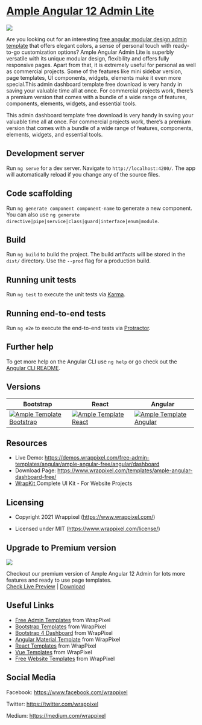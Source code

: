 <!-- # xtreme-admin-angular 12, 11, 10, 9, 8 and 7 lite -->
<!-- Heading of Template -->
<h1>
  <a href="https://wrappixel.com/demos/free-admin-templates/ample-angular-lite/angular/">Ample Angular 12 Admin Lite</a>
</h1>

<!-- Main image of Template -->
<a target="_blank" href="https://www.wrappixel.com/wp-content/uploads/edd/2020/10/ample-angular-dashboard-lite-y.jpg">
  <img src="https://www.wrappixel.com/wp-content/uploads/edd/2020/10/ample-angular-dashboard-lite-y.jpg" />
</a>

<!-- Description of Template -->
<p>
 Are you looking out for an interesting <a href="https://www.wrappixel.com/templates/category/angular-templates/">free angular modular design admin template</a> that offers elegant colors, a sense of personal touch with ready-to-go customization options? Ample Angular Admin Lite is superbly versatile with its unique modular design, flexibility and offers fully responsive pages. Apart from that, it is extremely useful for personal as well as commercial projects. Some of the features like mini sidebar version, page templates, UI components, widgets, elements make it even more special.This admin dashboard template free download is very handy in saving your valuable time all at once. For commercial projects work, there’s a premium version that comes with a bundle of a wide range of features, components, elements, widgets, and essential tools.
</p>
<p>
  This admin dashboard template free download is very handy in saving your valuable time all at once. For commercial projects work, there’s a premium version that comes with a bundle of a wide range of features, components, elements, widgets, and essential tools.
</p>

<!-- <h4><a href="https://wrappixel.com/demos/free-admin-templates/xtreme-angular-lite/angular/starter">Free Version Demo Link</a></h4> -->

<!-- ## Pro Version -->

<!-- <a href="https://www.wrappixel.com/templates/xtreme-angular-admin/"><img src="https://www.wrappixel.com/wp-content/uploads/2019/01/xtreme-admin-angular-nw-1.jpg"/></a><br/>
<h4><a href="https://www.wrappixel.com/demos/angular-admin-templates/ampleadmin-angular/main/dashboard/dashboard1">Demo</a></h4> -->

## Development server

Run `ng serve` for a dev server. Navigate to `http://localhost:4200/`. The app will automatically reload if you change any of the source files.

## Code scaffolding

Run `ng generate component component-name` to generate a new component. You can also use `ng generate directive|pipe|service|class|guard|interface|enum|module`.

## Build

Run `ng build` to build the project. The build artifacts will be stored in the `dist/` directory. Use the `--prod` flag for a production build.

## Running unit tests

Run `ng test` to execute the unit tests via [Karma](https://karma-runner.github.io).

## Running end-to-end tests

Run `ng e2e` to execute the end-to-end tests via [Protractor](http://www.protractortest.org/).

## Further help

To get more help on the Angular CLI use `ng help` or go check out the [Angular CLI README](https://github.com/angular/angular-cli/blob/master/README.md).

<!-- Versions of Template -->
<h2><a id="user-content-versions" class="anchor" aria-hidden="true" href="#versions"></a>Versions</h2>
<table>
<thead>
<tr>
<th>Bootstrap</th>
<th>React</th>
<th>Angular</th>
</tr>
</thead>
<tbody>
<tr>
<td>
  <a href="https://www.wrappixel.com/templates/ampleadmin/" rel="nofollow" width="150px">
    <img src="https://www.wrappixel.com/wp-content/uploads/edd/2020/04/ample-admin-bootstrap-y.jpg" alt="Ample Template  Bootstrap" style="max-width:150px;">
  </a>
</td>
<td>
  <a href="https://www.wrappixel.com/templates/ample-react-dashboard/" rel="nofollow" width="150px">
    <img src="https://www.wrappixel.com/wp-content/uploads/edd/2020/09/ample-react-admin-template-y.png" alt="Ample Template  React" style="max-width:150px;">
  </a>
</td>
  <td>
  <a href="https://www.wrappixel.com/templates/ample-admin-angular/" rel="nofollow" width="150px">
    <img src="https://www.wrappixel.com/wp-content/uploads/edd/2020/04/ample-admin-angular-y.jpg" alt="Ample Template  Angular" style="max-width:150px;">
  </a>
</td>
</tr>
</tbody>
</table>

<!-- Resources of Template -->
<h2>Resources</h2>
<ul>
<li>  
  Live Demo: <a href="https://demos.wrappixel.com/free-admin-templates/angular/ample-angular-free/angular/dashboard" rel="nofollow">https://demos.wrappixel.com/free-admin-templates/angular/ample-angular-free/angular/dashboard</a>
</li>
<li>
    Download Page: <a href="https://www.wrappixel.com/templates/ample-angular-dashboard-free/" rel="nofollow">
  https://www.wrappixel.com/templates/ample-angular-dashboard-free/</a>
</li>
<li>
    <a href="https://www.wrappixel.com/templates/wrapkit/#demos" rel="nofollow">WrapKit </a>Complete UI Kit - For Website Projects
</li>
</ul>

<!-- Licensing of Template -->
<h2>Licensing</h2>
<ul>
  <li>
    <p>Copyright 2021 Wrappixel (<a href="https://www.wrappixel.com/" rel="nofollow">https://www.wrappixel.com/</a>)</p>
  </li>
  <li>
    <p>Licensed under MIT (<a href="https://www.wrappixel.com/license/">https://www.wrappixel.com/license/</a>)</p>
  </li>
</ul>


<!-- Upgrade to Premium version of Template -->
<h2>Upgrade to Premium version</h2>
<a target="_blank" href="https://www.wrappixel.com/templates/ample-admin-angular/">
  <img src="https://www.wrappixel.com/wp-content/uploads/edd/2020/04/ample-admin-angular-y.jpg" />
</a>
<p>
   Checkout our premium version of Ample Angular 12 Admin for lots more features and ready to use page templates.<br>
   <a href="https://demos.wrappixel.com/premium-admin-templates/angular/ample-angular/main/dashboard/dashboard1">Check Live Preview</a> | <a href="https://www.wrappixel.com/templates/ample-admin-angular/">Download</a>
</p>

<!-- Useful Links of Template -->
<h2>Useful Links</h2>
<ul>
<li><a href="https://www.wrappixel.com/templates/category/admin-template/">Free Admin Templates</a> from WrapPixel</li>
<li><a href="https://www.wrappixel.com/">Bootstrap Templates</a> from WrapPixel</li>
<li><a href="https://www.wrappixel.com/templates/category/bootstrap-admin-templates/">Bootstrap 4 Dashboard</a> from WrapPixel</li>
<li><a href="https://www.wrappixel.com/templates/category/angular-templates/">Angular Material Template</a> from WrapPixel</li>
<li><a href="https://www.wrappixel.com/templates/category/react-templates/">React Templates</a> from WrapPixel</li>
<li><a href="https://www.wrappixel.com/templates/category/vuejs-templates/">Vue Templates</a> from WrapPixel</li>
<li><a href="https://www.wrappixel.com/templates/category/free-templates/">Free Website Templates</a> from WrapPixel</li>
</ul>

<!-- Social Media of Wrappixel -->
<h2>Social Media</h2>
<p>Facebook: <a href="https://www.facebook.com/wrappixel">https://www.facebook.com/wrappixel</a></p>
<p>Twitter: <a href="https://twitter.com/wrappixel">https://twitter.com/wrappixel</a></p>
<p>Medium: <a href="https://medium.com/wrappixel">https://medium.com/wrappixel</a></p>
